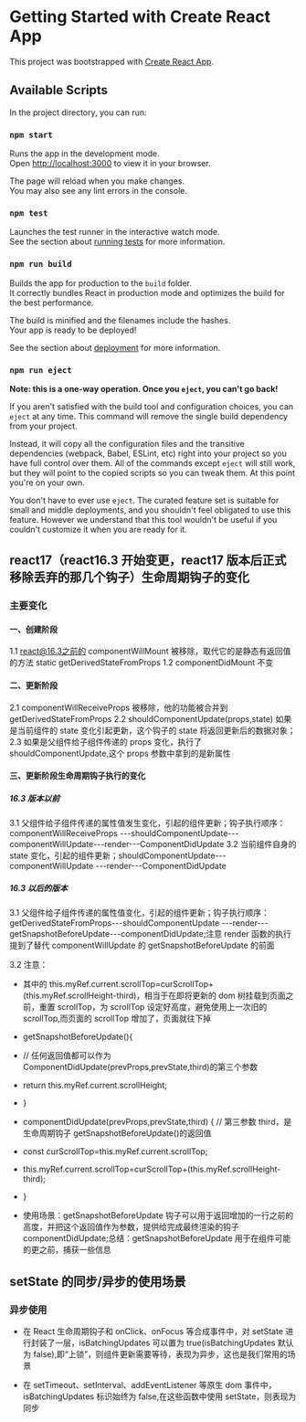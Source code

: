 # Getting Started with Create React App

This project was bootstrapped with [Create React App](https://github.com/facebook/create-react-app).

## Available Scripts

In the project directory, you can run:

### `npm start`

Runs the app in the development mode.\
Open [http://localhost:3000](http://localhost:3000) to view it in your browser.

The page will reload when you make changes.\
You may also see any lint errors in the console.

### `npm test`

Launches the test runner in the interactive watch mode.\
See the section about [running tests](https://facebook.github.io/create-react-app/docs/running-tests) for more information.

### `npm run build`

Builds the app for production to the `build` folder.\
It correctly bundles React in production mode and optimizes the build for the best performance.

The build is minified and the filenames include the hashes.\
Your app is ready to be deployed!

See the section about [deployment](https://facebook.github.io/create-react-app/docs/deployment) for more information.

### `npm run eject`

**Note: this is a one-way operation. Once you `eject`, you can't go back!**

If you aren't satisfied with the build tool and configuration choices, you can `eject` at any time. This command will remove the single build dependency from your project.

Instead, it will copy all the configuration files and the transitive dependencies (webpack, Babel, ESLint, etc) right into your project so you have full control over them. All of the commands except `eject` will still work, but they will point to the copied scripts so you can tweak them. At this point you're on your own.

You don't have to ever use `eject`. The curated feature set is suitable for small and middle deployments, and you shouldn't feel obligated to use this feature. However we understand that this tool wouldn't be useful if you couldn't customize it when you are ready for it.

## react17（react16.3 开始变更，react17 版本后正式移除丢弃的那几个钩子）生命周期钩子的变化

### 主要变化

#### 一、创建阶段

1.1 react@16.3之前的 componentWillMount 被移除，取代它的是静态有返回值的方法 static getDerivedStateFromProps
1.2 componentDidMount 不变

#### 二、更新阶段

2.1 componentWillReceiveProps 被移除，他的功能被合并到 getDerivedStateFromProps
2.2 shouldComponentUpdate(props,state) 如果是当前组件的 state 变化引起更新，这个钩子的 state 将返回更新后的数据对象；
2.3 如果是父组件给子组件传递的 props 变化，执行了 shouldComponentUpdate,这个 props 参数中拿到的是新属性

#### 三、更新阶段生命周期钩子执行的变化

##### 16.3 版本以前

3.1 父组件给子组件传递的属性值发生变化，引起的组件更新；钩子执行顺序：componentWillReceiveProps
---shouldComponentUpdate---componentWillUpdate---render---ComponentDidUpdate
3.2 当前组件自身的 state 变化，引起的组件更新；shouldComponentUpdate---componentWillUpdate
---render---ComponentDidUpdate

##### 16.3 以后的版本

3.1 父组件给子组件传递的属性值变化，引起的组件更新；钩子执行顺序：getDerivedStateFromProps---shouldComponentUpdate
---render---getSnapshotBeforeUpdate---componentDidUpdate;注意 render 函数的执行提到了替代 componentWillUpdate 的 getSnapshotBeforeUpdate 的前面

3.2 注意：

-   其中的 this.myRef.current.scrollTop=curScrollTop+(this.myRef.scrollHeight-third)，相当于在即将更新的 dom 树挂载到页面之前，重置 scrollTop，为 scrollTop 设定好高度，避免使用上一次旧的 scrollTop,而页面的 scrollTop 增加了，页面就往下掉

-   getSnapshotBeforeUpdate(){
-   // 任何返回值都可以作为 ComponentDidUpdate(prevProps,prevState,third)的第三个参数
-   return this.myRef.current.scrollHeight;
-   }
-   componentDidUpdate(prevProps,prevState,third) {
    // 第三参数 third，是生命周期钩子 getSnapshotBeforeUpdate()的返回值
-   const curScrollTop=this.myRef.current.scrollTop;
-   this.myRef.current.scrollTop=curScrollTop+(this.myRef.scrollHeight-third);
-   }
-   使用场景：getSnapshotBeforeUpdate 钩子可以用于返回增加的一行之前的高度，并把这个返回值作为参数，提供给完成最终渲染的钩子 componentDidUpdate;总结：getSnapshotBeforeUpdate 用于在组件可能的更之前，捕获一些信息

## setState 的同步/异步的使用场景

### 异步使用

-   在 React 生命周期钩子和 onClick、onFocus 等合成事件中，对 setState 进行封装了一层，isBatchingUpdates 可以置为 true(isBatchingUpdates 默认为 false),即“上锁”，则组件更新需要等待，表现为异步，这也是我们常用的场景

-   在 setTimeout、setInterval、addEventListener 等原生 dom 事件中，isBatchingUpdates 标识始终为 false,在这些函数中使用 setState，则表现为同步
